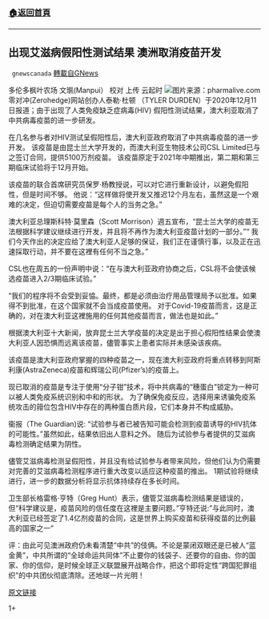 ###  [:house:返回首頁](https://github.com/ourhimalayas/txt)
---

## 出现艾滋病假阳性测试结果 澳洲取消疫苗开发
` gnewscanada` [轉載自GNews](https://gnews.org/zh-hans/640730/)

多伦多枫叶农场 文𤦍(Manpui）
校对 上传 云起时
![]()![](https://gnews-media-offload.s3.amazonaws.com/wp-content/uploads/2020/12/12002438/pharmalive.com-2.jpg)图片来源：pharmalive.com
零对冲(Zerohedge)网站创办人泰勒·杜顿 （TYLER DURDEN）于2020年12月11日报道；由于出现了人类免疫缺乏症病毒(HIV) 假阳性测试结果，澳大利亚取消了中共病毒疫苗的进一步研发。

在几名参与者对HIV测试呈假阳性后，澳大利亚政府取消了中共病毒疫苗的进一步开发。 该疫苗是由昆士兰大学开发的，而澳大利亚生物技术公司CSL Limited已与之签订合同，提供5100万剂疫苗。 该疫苗原定于2021年中期推出，第二期和第三期临床试验将于12月开始。

该疫苗的联合首席研究员保罗·杨教授说，可以对它进行重新设计，以避免假阳性，但是时间不够。 他说：“这样做将使开发又推迟12个月左右，虽然这是一个艰难的决定，但迫切需要疫苗是每个人的当务之急。”

澳大利亚总理斯科特·莫里森（Scott Morrison）週五宣布，“昆士兰大学的疫苗无法根据科学建议继续进行开发，并且将不再作为澳大利亚疫苗计划的一部分。”“ 我们今天作出的决定应给了澳大利亚人足够的保证，我们正在谨慎行事，以及正在迅速採取行动，并不要在这裡有任何不当之急。”

CSL也在周五的一份声明中说：“在与澳大利亚政府协商之后，CSL将不会使该候选疫苗进入2/3期临床试验。”

“我们的程序将不会受到妥恊。最终，都是必须由治疗用品管理局予以批准。如果得不到批准，在这个国家就不会当成疫苗使用。 对于Covid-19疫苗而言，这是正确的，对在澳大利亚这裡施用的任何其他疫苗而言，做法也是如此。”

根据澳大利亚十大新闻，放弃昆士兰大学疫苗的决定是出于担心假阳性结果会使澳大利亚人因恐惧而远离该疫苗，儘管事实上患者实际并未感染该疾病。

该疫苗是澳大利亚政府掌握的四种疫苗之一，现在澳大利亚政府将重点转移到阿斯利康(AstraZeneca)疫苗和辉瑞公司(Pfizer’s)的疫苗上。

现已取消的疫苗是专注于使用“分子钳”技术，将中共病毒的“穗蛋白”锁定为一种可以被人类免疫系统识别和中和的形状。 为了确保免疫反应，选择用来诱骗免疫系统攻击的箝位包含HIV中存在的两种蛋白质片段，它们本身并不构成威胁。

衞报（The Guardian)说: “试验参与者已被告知可能会检测到疫苗诱导的HIV抗体的可能性。”虽然如此，结果依旧出人意料之外。 随后为试验参与者提供的艾滋病毒检测确定结果为阴性。

儘管艾滋病毒检测呈假阳性，并且没有给试验参与者带来风险，但他们认为仍需要对完善的艾滋病毒检测程序进行重大改变以适应这种疫苗的推出。 1期试验将继续进行，进一步的数据分析将显示抗体持续存在多长时间。

卫生部长格雷格·亨特（Greg Hunt）表示，儘管艾滋病毒检测结果是错误的，但“科学建议是，疫苗风险的信任度在这裡是主要问题。”亨特还说:”与此同时，澳大利亚已经签定了1.4亿剂疫苗的合同，这是世界上购买疫苗和获得疫苗的比例最高的国家之一”

评：由此可见澳洲政府仍未看清楚“中共”的伎俩。不论是蒙闭双眼还是已被人“蓝金黄”，中共所谓的“全球命运共同体”不止要你的钱袋子、还要你的自由、你的国家、你的信仰，是时候全球正义联盟展开战略合作，把这个即将定性“跨国犯罪组织”的中共团伙彻底清除。还地球一片光明！

[原文链接](https://www.zerohedge.com/medical/australia-cancels-covid-vaccine-trial-over-unexpected-false-positives-hiv)

1+
